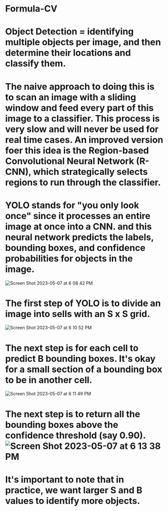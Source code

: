 # Formula-CV

# Object Detection = identifying multiple objects per image, and then determine their locations and classify them.

# The naive approach to doing this is to scan an image with a sliding window and feed every part of this image to a classifier. This process is very slow and will never be used for real time cases. An improved version foer this idea is the Region-based Convolutional Neural Network (R-CNN), which strategically selects regions to run through the classifier.

# YOLO stands for "you only look once" since it processes an entire image at once into a CNN. and this neural network predicts the labels, bounding boxes, and confidence probabilities for objects in the image.

![Screen Shot 2023-05-07 at 6 08 42 PM](https://user-images.githubusercontent.com/102645083/236713070-eab229d3-486d-4efd-bca3-cba5b67523a2.png)

# The first step of YOLO is to divide an image into sells with an S x S grid.
![Screen Shot 2023-05-07 at 6 10 52 PM](https://user-images.githubusercontent.com/102645083/236713230-aff2556a-33ad-48cd-bb89-106fbdee5146.png)

# The next step is for each cell to predict B bounding boxes. It's okay for a small section of a bounding box to be in another cell.
![Screen Shot 2023-05-07 at 6 11 49 PM](https://user-images.githubusercontent.com/102645083/236713296-5ac24f5a-19d1-400f-8c86-cac88971af4b.png)

# The next step is to return all the bounding boxes above the confidence threshold (say 0.90).![Screen Shot 2023-05-07 at 6 13 38 PM](https://user-images.githubusercontent.com/102645083/236713446-f62ea850-bdf2-4ccc-8f90-2426bb7050ea.png)

# It's important to note that in practice, we want larger S and B values to identify more objects.
